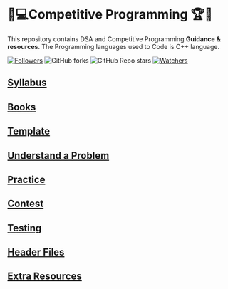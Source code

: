 # 🎯💻Competitive Programming 🏆🏅

This repository contains DSA and Competitive Programming **Guidance & resources**. The Programming languages used to Code is C++ language.

[![Followers](https://img.shields.io/github/followers/Debraj-Das?style=for-the-badge)](https://github.com/Debraj-Das?tab=followers)
![GitHub forks](https://img.shields.io/github/forks/Debraj-Das/CP_codebase_repository?style=for-the-badge)
![GitHub Repo stars](https://img.shields.io/github/stars/Debraj-Das/CP_codebase_repository?style=for-the-badge)
[![Watchers](https://img.shields.io/github/watchers/Debraj-Das/CP_codebase_repository?style=for-the-badge)](https://github.com/Debraj-Das/CP_codebase_repository/watchers)

## [Syllabus](./Material/CompetitiveGuide.md)

## [Books](./Material/BooksGuide.md)

## [Template](./Material/TemplateGuide.md)

## [Understand a Problem](./Material/ApproachProblems.md)

## [Practice](./Material/HowToPractise.md)

## [Contest](./Material/CONTEST.md)

## [Testing](./Material/Testing.md)

## [Header Files](./Material/HeaderGuide.md)

## [Extra Resources](./Material/ExtraResources.md)
